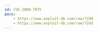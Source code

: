 ```yaml
---
id: CVE-2008-7075
pocs:
    - https://www.exploit-db.com/raw/7240
    - https://www.exploit-db.com/raw/7243
---
```

